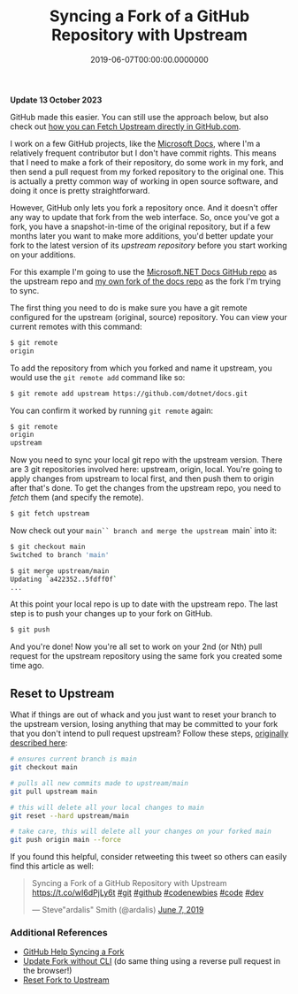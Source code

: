 ﻿---
title: Syncing a Fork of a GitHub Repository with Upstream
date: "2019-06-07T00:00:00.0000000"
description: GitHub only lets you fork a repository once. And it doesn't offer any way to update that fork from the web interface. So, once you've got a fork, you have a snapshot-in-time of the original repository, but if a few months later you want to make more additions, you'd better update your fork to the latest version of its upstream repository before you start working on your additions.
featuredImage: /img/syncing-a-fork-of-a-github-repository-with-upstream.png
---

**Update 13 October 2023**

GitHub made this easier. You can still use the approach below, but also check out [how you can Fetch Upstream directly in GitHub.com](/github-fetch-upstream/).

I work on a few GitHub projects, like the [Microsoft Docs](https://docs.microsoft.com/en-us/), where I'm a relatively frequent contributor but I don't have commit rights. This means that I need to make a fork of their repository, do some work in my fork, and then send a pull request from my forked repository to the original one. This is actually a pretty common way of working in open source software, and doing it once is pretty straightforward.

However, GitHub only lets you fork a repository once. And it doesn't offer any way to update that fork from the web interface. So, once you've got a fork, you have a snapshot-in-time of the original repository, but if a few months later you want to make more additions, you'd better update your fork to the latest version of its _upstream repository_ before you start working on your additions.

For this example I'm going to use the [Microsoft.NET Docs GitHub repo](https://github.com/dotnet/docs) as the upstream repo and [my own fork of the docs repo](https://github.com/ardalis/docs-1) as the fork I'm trying to sync.

The first thing you need to do is make sure you have a git remote configured for the upstream (original, source) repository. You can view your current remotes with this command:

```bash
$ git remote
origin
```

To add the repository from which you forked and name it upstream, you would use the `git remote add` command like so:

```bash
$ git remote add upstream https://github.com/dotnet/docs.git
```

You can confirm it worked by running `git remote` again:

```bash
$ git remote
origin
upstream
```

Now you need to sync your local git repo with the upstream version. There are 3 git repositories involved here: upstream, origin, local. You're going to apply changes from upstream to local first, and then push them to origin after that's done. To get the changes from the upstream repo, you need to _fetch_ them (and specify the remote).

```bash
$ git fetch upstream
```

Now check out your `main`` branch and merge the upstream `main` into it:

```bash
$ git checkout main
Switched to branch 'main'

$ git merge upstream/main
Updating `a422352..5fdff0f`
...
```

At this point your local repo is up to date with the upstream repo. The last step is to push your changes up to your fork on GitHub.

```bash
$ git push
```

And you're done! Now you're all set to work on your 2nd (or Nth) pull request for the upstream repository using the same fork you created some time ago.

## Reset to Upstream

What if things are out of whack and you just want to reset your branch to the upstream version, losing anything that may be committed to your fork that you don't intend to pull request upstream? Follow these steps, [originally described here](https://stackoverflow.com/a/42332860/13729):

```bash
# ensures current branch is main
git checkout main

# pulls all new commits made to upstream/main
git pull upstream main

# this will delete all your local changes to main
git reset --hard upstream/main

# take care, this will delete all your changes on your forked main
git push origin main --force
```

If you found this helpful, consider retweeting this tweet so others can easily find this article as well:

<blockquote class="twitter-tweet" data-lang="en"><p lang="en" dir="ltr">Syncing a Fork of a GitHub Repository with Upstream <a href="https://t.co/wI6dPjLy6t">https://t.co/wI6dPjLy6t</a> <a href="https://twitter.com/hashtag/git?src=hash&amp;ref_src=twsrc%5Etfw">#git</a> <a href="https://twitter.com/hashtag/github?src=hash&amp;ref_src=twsrc%5Etfw">#github</a> <a href="https://twitter.com/hashtag/codenewbies?src=hash&amp;ref_src=twsrc%5Etfw">#codenewbies</a> <a href="https://twitter.com/hashtag/code?src=hash&amp;ref_src=twsrc%5Etfw">#code</a> <a href="https://twitter.com/hashtag/dev?src=hash&amp;ref_src=twsrc%5Etfw">#dev</a></p>— Steve"ardalis" Smith (@ardalis) <a href="https://twitter.com/ardalis/status/1137009960691359744?ref_src=twsrc%5Etfw">June 7, 2019</a></blockquote>
<script async src="https://platform.twitter.com/widgets.js" charset="utf-8"></script>

### Additional References

- [GitHub Help Syncing a Fork](https://help.github.com/en/articles/syncing-a-fork)
- [Update Fork without CLI](https://www.sitepoint.com/quick-tip-sync-your-fork-with-the-original-without-the-cli/) (do same thing using a reverse pull request in the browser!)
- [Reset Fork to Upstream](https://stackoverflow.com/questions/42332769/how-do-i-reset-the-git-master-branch-to-the-upstream-branch-in-a-forked-reposito)


